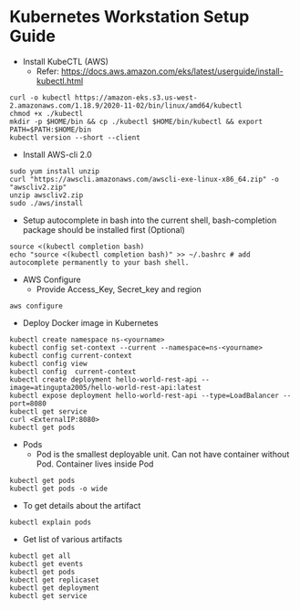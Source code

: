 # Kubernetes Workstation Setup Guide

 - Install KubeCTL (AWS)
    - Refer: https://docs.aws.amazon.com/eks/latest/userguide/install-kubectl.html
```
curl -o kubectl https://amazon-eks.s3.us-west-2.amazonaws.com/1.18.9/2020-11-02/bin/linux/amd64/kubectl
chmod +x ./kubectl
mkdir -p $HOME/bin && cp ./kubectl $HOME/bin/kubectl && export PATH=$PATH:$HOME/bin
kubectl version --short --client
```

 - Install AWS-cli 2.0
```
sudo yum install unzip
curl "https://awscli.amazonaws.com/awscli-exe-linux-x86_64.zip" -o "awscliv2.zip"
unzip awscliv2.zip
sudo ./aws/install
```

 - Setup autocomplete in bash into the current shell, bash-completion package should be installed first (Optional)
```
source <(kubectl completion bash)
echo "source <(kubectl completion bash)" >> ~/.bashrc # add autocomplete permanently to your bash shell.
```

 - AWS Configure
    - Provide Access_Key, Secret_key and region
```
aws configure
```

 - Deploy Docker image in Kubernetes
```
kubectl create namespace ns-<yourname>
kubectl config set-context --current --namespace=ns-<yourname>
kubectl config current-context
kubectl config view
kubectl config  current-context
kubectl create deployment hello-world-rest-api --image=atingupta2005/hello-world-rest-api:latest
kubectl expose deployment hello-world-rest-api --type=LoadBalancer --port=8080
kubectl get service
curl <ExternalIP:8080>
kubectl get pods
```


 - Pods
   - Pod is the smallest deployable unit. Can not have container without Pod. Container lives inside Pod
```
kubectl get pods
kubectl get pods -o wide
```

   - To get details about the artifact
```
kubectl explain pods
```

   - Get list of various artifacts
```
kubectl get all
kubectl get events
kubectl get pods
kubectl get replicaset
kubectl get deployment
kubectl get service
```
